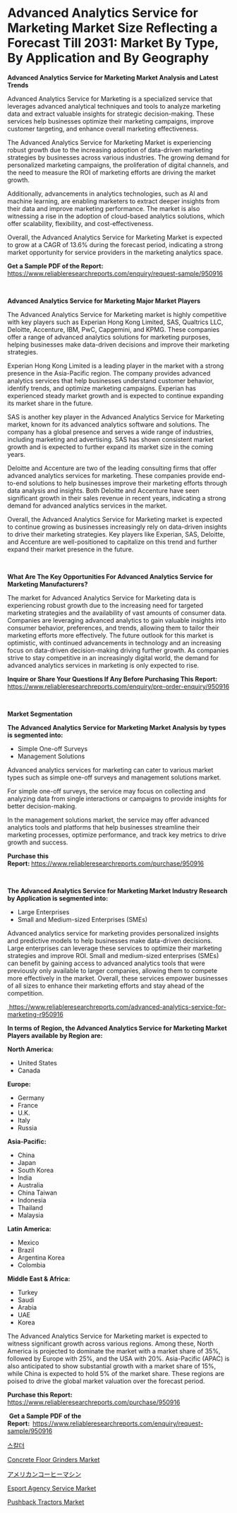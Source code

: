 <p><h1>Advanced Analytics Service for Marketing Market Size Reflecting a Forecast Till 2031: Market By Type, By Application and By Geography</h1></p><p><strong>Advanced Analytics Service for Marketing Market Analysis and Latest Trends</strong></p>
<p><p>Advanced Analytics Service for Marketing is a specialized service that leverages advanced analytical techniques and tools to analyze marketing data and extract valuable insights for strategic decision-making. These services help businesses optimize their marketing campaigns, improve customer targeting, and enhance overall marketing effectiveness.</p><p>The Advanced Analytics Service for Marketing Market is experiencing robust growth due to the increasing adoption of data-driven marketing strategies by businesses across various industries. The growing demand for personalized marketing campaigns, the proliferation of digital channels, and the need to measure the ROI of marketing efforts are driving the market growth.</p><p>Additionally, advancements in analytics technologies, such as AI and machine learning, are enabling marketers to extract deeper insights from their data and improve marketing performance. The market is also witnessing a rise in the adoption of cloud-based analytics solutions, which offer scalability, flexibility, and cost-effectiveness.</p><p>Overall, the Advanced Analytics Service for Marketing Market is expected to grow at a CAGR of 13.6% during the forecast period, indicating a strong market opportunity for service providers in the marketing analytics space.</p></p>
<p><strong>Get a Sample PDF of the Report:&nbsp;</strong> <a href="https://www.reliableresearchreports.com/enquiry/request-sample/950916">https://www.reliableresearchreports.com/enquiry/request-sample/950916</a></p>
<p>&nbsp;</p>
<p><strong>Advanced Analytics Service for Marketing Major Market Players</strong></p>
<p><p>The Advanced Analytics Service for Marketing market is highly competitive with key players such as Experian Hong Kong Limited, SAS, Qualtrics LLC, Deloitte, Accenture, IBM, PwC, Capgemini, and KPMG. These companies offer a range of advanced analytics solutions for marketing purposes, helping businesses make data-driven decisions and improve their marketing strategies.</p><p>Experian Hong Kong Limited is a leading player in the market with a strong presence in the Asia-Pacific region. The company provides advanced analytics services that help businesses understand customer behavior, identify trends, and optimize marketing campaigns. Experian has experienced steady market growth and is expected to continue expanding its market share in the future.</p><p>SAS is another key player in the Advanced Analytics Service for Marketing market, known for its advanced analytics software and solutions. The company has a global presence and serves a wide range of industries, including marketing and advertising. SAS has shown consistent market growth and is expected to further expand its market size in the coming years.</p><p>Deloitte and Accenture are two of the leading consulting firms that offer advanced analytics services for marketing. These companies provide end-to-end solutions to help businesses improve their marketing efforts through data analysis and insights. Both Deloitte and Accenture have seen significant growth in their sales revenue in recent years, indicating a strong demand for advanced analytics services in the market.</p><p>Overall, the Advanced Analytics Service for Marketing market is expected to continue growing as businesses increasingly rely on data-driven insights to drive their marketing strategies. Key players like Experian, SAS, Deloitte, and Accenture are well-positioned to capitalize on this trend and further expand their market presence in the future.</p></p>
<p>&nbsp;</p>
<p><strong>What Are The Key Opportunities For Advanced Analytics Service for Marketing Manufacturers?</strong></p>
<p><p>The market for Advanced Analytics Service for Marketing data is experiencing robust growth due to the increasing need for targeted marketing strategies and the availability of vast amounts of consumer data. Companies are leveraging advanced analytics to gain valuable insights into consumer behavior, preferences, and trends, allowing them to tailor their marketing efforts more effectively. The future outlook for this market is optimistic, with continued advancements in technology and an increasing focus on data-driven decision-making driving further growth. As companies strive to stay competitive in an increasingly digital world, the demand for advanced analytics services in marketing is only expected to rise.</p></p>
<p><strong>Inquire or Share Your Questions If Any Before Purchasing This Report:</strong> <a href="https://www.reliableresearchreports.com/enquiry/pre-order-enquiry/950916">https://www.reliableresearchreports.com/enquiry/pre-order-enquiry/950916</a></p>
<p>&nbsp;</p>
<p><strong>Market Segmentation</strong></p>
<p><strong>The Advanced Analytics Service for Marketing Market Analysis by types is segmented into:</strong></p>
<p><ul><li>Simple One-off Surveys</li><li>Management Solutions</li></ul></p>
<p><p>Advanced analytics services for marketing can cater to various market types such as simple one-off surveys and management solutions market. </p><p>For simple one-off surveys, the service may focus on collecting and analyzing data from single interactions or campaigns to provide insights for better decision-making.</p><p>In the management solutions market, the service may offer advanced analytics tools and platforms that help businesses streamline their marketing processes, optimize performance, and track key metrics to drive growth and success.</p></p>
<p><strong>Purchase this Report:&nbsp;</strong><a href="https://www.reliableresearchreports.com/purchase/950916">https://www.reliableresearchreports.com/purchase/950916</a></p>
<p>&nbsp;</p>
<p><strong>The Advanced Analytics Service for Marketing Market Industry Research by Application is segmented into:</strong></p>
<p><ul><li>Large Enterprises</li><li>Small and Medium-sized Enterprises (SMEs)</li></ul></p>
<p><p>Advanced analytics service for marketing provides personalized insights and predictive models to help businesses make data-driven decisions. Large enterprises can leverage these services to optimize their marketing strategies and improve ROI. Small and medium-sized enterprises (SMEs) can benefit by gaining access to advanced analytics tools that were previously only available to larger companies, allowing them to compete more effectively in the market. Overall, these services empower businesses of all sizes to enhance their marketing efforts and stay ahead of the competition.</p></p>
<p><a href="https://www.reliableresearchreports.com/advanced-analytics-service-for-marketing-r950916">&nbsp;https://www.reliableresearchreports.com/advanced-analytics-service-for-marketing-r950916</a></p>
<p><strong>In terms of Region, the Advanced Analytics Service for Marketing Market Players available by Region are:</strong></p>
<p>
    <p> <strong> North America: </strong>
        <ul>
            <li>United States</li>
            <li>Canada</li>
        </ul>
        </p> 
    <p> <strong> Europe: </strong>
        <ul>
            <li>Germany</li>
            <li>France</li>
            <li>U.K.</li>
            <li>Italy</li>
            <li>Russia</li>
        </ul>
        </p> 
    <p> <strong> Asia-Pacific: </strong>
        <ul>
            <li>China</li>
            <li>Japan</li>
            <li>South Korea</li>
            <li>India</li>
            <li>Australia</li>
            <li>China Taiwan</li>
            <li>Indonesia</li>
            <li>Thailand</li>
            <li>Malaysia</li>
        </ul>
        </p> 
    <p> <strong> Latin America: </strong>
        <ul>
            <li>Mexico</li>
            <li>Brazil</li>
            <li>Argentina Korea</li>
            <li>Colombia</li>
        </ul>
        </p> 
    <p> <strong> Middle East & Africa: </strong>
        <ul>
            <li>Turkey</li>
            <li>Saudi</li>
            <li>Arabia</li>
            <li>UAE</li>
            <li>Korea</li>
        </ul>
    </p>
    </p>
<p><p>The Advanced Analytics Service for Marketing market is expected to witness significant growth across various regions. Among these, North America is projected to dominate the market with a market share of 35%, followed by Europe with 25%, and the USA with 20%. Asia-Pacific (APAC) is also anticipated to show substantial growth with a market share of 15%, while China is expected to hold 5% of the market share. These regions are poised to drive the global market valuation over the forecast period.</p></p>
<p><strong>Purchase this Report: </strong><a href="https://www.reliableresearchreports.com/purchase/950916">https://www.reliableresearchreports.com/purchase/950916</a></p>
<p>&nbsp;<strong>Get a Sample PDF of the Report:&nbsp;&nbsp;</strong><a href="https://www.reliableresearchreports.com/enquiry/request-sample/950916">https://www.reliableresearchreports.com/enquiry/request-sample/950916</a></p>
<p><strong></strong></p>
<p><p><a href="https://github.com/rick7624/Market-Research-Report-List-1/blob/main/498103855534.md">스칼더</a></p><p><a href="https://www.linkedin.com/pulse/concrete-floor-grinders-market-research-report-its-history-forecast-j6zrf">Concrete Floor Grinders Market</a></p><p><a href="https://github.com/AdellaPrice2023/Market-Research-Report-List-1/blob/main/336644157327.md">アメリカンコーヒーマシン</a></p><p><a href="https://github.com/lubmix/Market-Research-Report-List-2/blob/main/esport-agency-service-market.md">Esport Agency Service Market</a></p><p><a href="https://www.linkedin.com/pulse/pushback-tractors-market-trends-forecast-competitive-analysis-kopuf">Pushback Tractors Market</a></p></p>